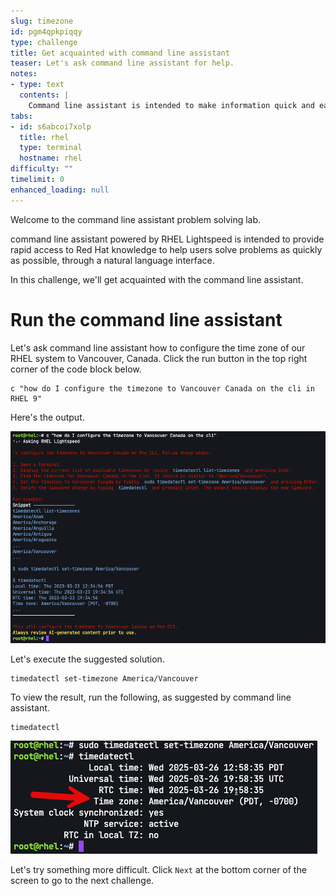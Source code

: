 ```yaml
---
slug: timezone
id: pgm4qpkpiqqy
type: challenge
title: Get acquainted with command line assistant
teaser: Let's ask command line assistant for help.
notes:
- type: text
  contents: |
    Command line assistant is intended to make information quick and easy to access. It incorporates knowledge from resources such as the Red Hat Enterprise Linux documentation and makes it easier to find through natural language queries in the command line.
tabs:
- id: s6abcoi7xolp
  title: rhel
  type: terminal
  hostname: rhel
difficulty: ""
timelimit: 0
enhanced_loading: null
---
```


Welcome to the command line assistant problem solving lab.

command line assistant powered by RHEL Lightspeed is intended to provide rapid access to Red Hat knowledge to help users solve problems as quickly as possible, through a natural language interface.

In this challenge, we'll get acquainted with the command line assistant.

Run the command line assistant
===

Let's ask command line assistant how to configure the time zone of our RHEL system to Vancouver, Canada. Click the run button in the top right corner of the code block below.

```bash,run
c "how do I configure the timezone to Vancouver Canada on the cli in RHEL 9"
```

Here's the output.

![](../assets/timezoneoutput.png)

Let's execute the suggested solution.

```bash,run
timedatectl set-timezone America/Vancouver
```

To view the result, run the following, as suggested by command line assistant.

```bash,run
timedatectl
```

![](../assets/timedatectl.png)

Let's try something more difficult. Click `Next` at the bottom corner of the screen to go to the next challenge.
